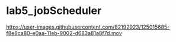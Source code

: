 # lab5_jobScheduler


https://user-images.githubusercontent.com/82192923/125015685-f8e8ca80-e0aa-11eb-9002-d683a81a8f7d.mov
